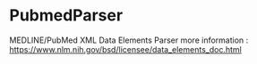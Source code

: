 # PubmedParser
MEDLINE/PubMed XML Data Elements Parser
more information :
https://www.nlm.nih.gov/bsd/licensee/data_elements_doc.html
